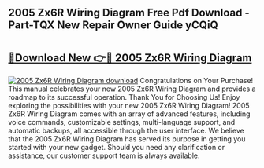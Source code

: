 ## 2005 Zx6R Wiring Diagram Free Pdf Download - Part-TQX New Repair Owner Guide yCQiQ

# <h2><a href="http://dfqg4ag.blite.top/?on=2005+Zx6R+Wiring+Diagram">🔗Download New 👉🔴 2005 Zx6R Wiring Diagram</a></h2>

[![2005 Zx6R Wiring Diagram download](https://i.imgur.com/lujVjoI.png)](http://dfqg4ag.blite.top/?on=2005+Zx6R+Wiring+Diagram)
Congratulations on Your Purchase! This manual celebrates your new 2005 Zx6R Wiring Diagram and provides a roadmap to its successful operation. Thank You for Choosing Us! Enjoy exploring the possibilities with your new 2005 Zx6R Wiring Diagram! 2005 Zx6R Wiring Diagram comes with an array of advanced features, including voice commands, customizable settings, multi-language support, and automatic backups, all accessible through the user interface. We believe that the 2005 Zx6R Wiring Diagram has served its purpose in getting you started with your new gadget. Should you need any clarification or assistance, our customer support team is always available.
